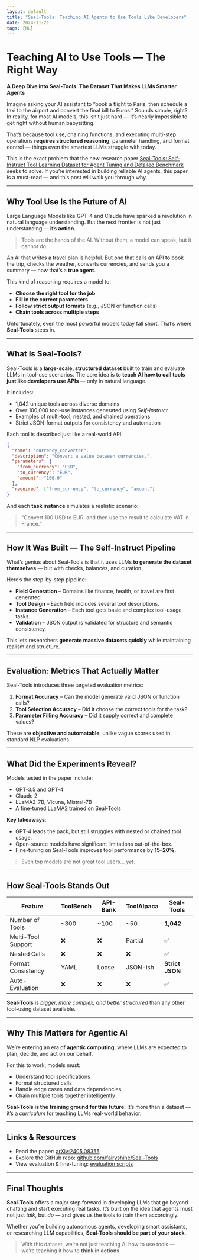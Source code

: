 ```yaml
---
layout: default
title: "Seal-Tools: Teaching AI Agents to Use Tools Like Developers"
date: 2024-11-21
tags: [ML]
---
```


# Teaching AI to Use Tools — The Right Way  
**A Deep Dive into Seal-Tools: The Dataset That Makes LLMs Smarter Agents**

Imagine asking your AI assistant to “book a flight to Paris, then schedule a taxi to the airport and convert the final bill to Euros.” Sounds simple, right? In reality, for most AI models, this isn’t just 
hard — it’s nearly impossible to get right without human babysitting.

That’s because tool use, chaining functions, and executing multi-step operations **requires structured reasoning**, parameter handling, and format control — things even the smartest LLMs struggle with today.

This is the exact problem that the new research paper [Seal-Tools: Self-Instruct Tool Learning Dataset for Agent Tuning and Detailed Benchmark](https://arxiv.org/abs/2405.08355) seeks to solve. If you’re 
interested in building reliable AI agents, this paper is a must-read — and this post will walk you through why.

---

## Why Tool Use Is the Future of AI

Large Language Models like GPT-4 and Claude have sparked a revolution in natural language understanding. But the next frontier is not just understanding — it’s **action**.

> Tools are the hands of the AI. Without them, a model can speak, but it cannot do.

An AI that writes a travel plan is helpful. But one that calls an API to book the trip, checks the weather, converts currencies, and sends you a summary — now that’s a **true agent**.

This kind of reasoning requires a model to:

- **Choose the right tool for the job**
- **Fill in the correct parameters**
- **Follow strict output formats** (e.g., JSON or function calls)
- **Chain tools across multiple steps**

Unfortunately, even the most powerful models today fall short. That’s where **Seal-Tools** steps in.

---

## What Is Seal-Tools?

Seal-Tools is a **large-scale, structured dataset** built to train and evaluate LLMs in tool-use scenarios. The core idea is to **teach AI how to call tools just like developers use APIs** — only in natural 
language.

It includes:

- 1,042 unique tools across diverse domains  
- Over 100,000 tool-use instances generated using *Self-Instruct*  
- Examples of multi-tool, nested, and chained operations  
- Strict JSON-format outputs for consistency and automation  

Each tool is described just like a real-world API:

```json
{
  "name": "currency_converter",
  "description": "Convert a value between currencies.",
  "parameters": {
    "from_currency": "USD",
    "to_currency": "EUR",
    "amount": "100.0"
  },
  "required": ["from_currency", "to_currency", "amount"]
}
```

And each **task instance** simulates a realistic scenario:

> “Convert 100 USD to EUR, and then use the result to calculate VAT in France.”

---

## How It Was Built — The Self-Instruct Pipeline

What’s genius about Seal-Tools is that it uses LLMs **to generate the dataset themselves** — but with checks, balances, and curation.

Here’s the step-by-step pipeline:

- **Field Generation** – Domains like finance, health, or travel are first generated.  
- **Tool Design** – Each field includes several tool descriptions.  
- **Instance Generation** – Each tool gets basic and complex tool-usage tasks.  
- **Validation** – JSON output is validated for structure and semantic consistency.  

This lets researchers **generate massive datasets quickly** while maintaining realism and structure.

---

## Evaluation: Metrics That Actually Matter

Seal-Tools introduces three targeted evaluation metrics:

1. **Format Accuracy** – Can the model generate valid JSON or function calls?  
2. **Tool Selection Accuracy** – Did it choose the correct tools for the task?  
3. **Parameter Filling Accuracy** – Did it supply correct and complete values?

These are **objective and automatable**, unlike vague scores used in standard NLP evaluations.

---

## What Did the Experiments Reveal?

Models tested in the paper include:

- GPT-3.5 and GPT-4  
- Claude 2  
- LLaMA2-7B, Vicuna, Mistral-7B  
- A fine-tuned LLaMA2 trained on Seal-Tools  

**Key takeaways**:

- GPT-4 leads the pack, but still struggles with nested or chained tool usage.  
- Open-source models have significant limitations out-of-the-box.  
- Fine-tuning on Seal-Tools improves tool performance by **15–20%**.  

> Even top models are not great tool users… *yet*.

---

## How Seal-Tools Stands Out

| Feature                | ToolBench | API-Bank | ToolAlpaca | **Seal-Tools** |
|------------------------|-----------|----------|-------------|----------------|
| Number of Tools        | ~300      | ~100     | ~50         | **1,042**       |
| Multi-Tool Support     | ❌         | ❌        | Partial     | ✅             |
| Nested Calls           | ❌         | ❌        | ❌           | ✅             |
| Format Consistency     | YAML      | Loose    | JSON-ish    | **Strict JSON** |
| Auto-Evaluation        | ❌         | ❌        | ❌           | ✅             |

**Seal-Tools** is *bigger, more complex, and better structured* than any other tool-using dataset available.

---

## Why This Matters for Agentic AI

We’re entering an era of **agentic computing**, where LLMs are expected to plan, decide, and act on our behalf.

For this to work, models must:

- Understand tool specifications  
- Format structured calls  
- Handle edge cases and data dependencies  
- Chain multiple tools together intelligently  

**Seal-Tools is the training ground for this future.** It’s more than a dataset — it’s a *curriculum* for teaching LLMs real-world behavior.

---

## Links & Resources

- Read the paper: [arXiv:2405.08355](https://arxiv.org/abs/2405.08355)  
- Explore the GitHub repo: [github.com/fairyshine/Seal-Tools](https://github.com/fairyshine/Seal-Tools)  
- View evaluation & fine-tuning: [evaluation scripts](https://github.com/fairyshine/Seal-Tools/tree/main/evaluation)

---

## Final Thoughts

**Seal-Tools** offers a major step forward in developing LLMs that go beyond chatting and start executing real tasks. It’s built on the idea that agents must not just *talk*, but *do* — and 
gives us the tools to train them accordingly.

Whether you’re building autonomous agents, developing smart assistants, or researching LLM capabilities, **Seal-Tools should be part of your stack**.

> With this dataset, we’re not just teaching AI how to use tools —  
> we’re teaching it how to **think in actions**.

